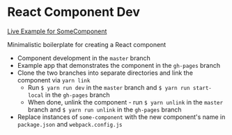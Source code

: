 # React Component Dev

[Live Example for SomeComponent](http://react-component-dev.rafrex.com)

Minimalistic boilerplate for creating a React component
- Component development in the `master` branch
- Example app that demonstrates the component in the `gh-pages` branch
- Clone the two branches into separate directories and link the component via `yarn link`
  - Run `$ yarn run dev` in the `master` branch and `$ yarn run start-local` in the `gh-pages` branch
  - When done, unlink the component - run `$ yarn unlink` in the `master` branch and `$ yarn run unlink` in the `gh-pages` branch
- Replace instances of `some-component` with the new component's name in `package.json` and `webpack.config.js`
